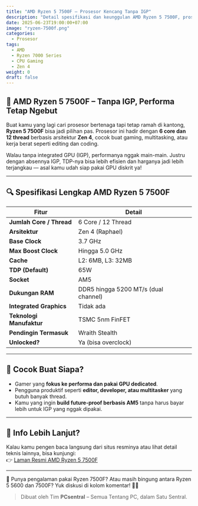 ```yaml
---
title: "AMD Ryzen 5 7500F – Prosesor Kencang Tanpa IGP"
description: "Detail spesifikasi dan keunggulan AMD Ryzen 5 7500F, prosesor 6-core berbasis arsitektur Zen 4 untuk performa maksimal."
date: 2025-06-23T19:00:00+07:00
image: "ryzen-7500f.png"
categories:
  - Prosesor
tags:
  - AMD
  - Ryzen 7000 Series
  - CPU Gaming
  - Zen 4
weight: 0
draft: false
---
```


## 🧠 AMD Ryzen 5 7500F – Tanpa IGP, Performa Tetap Ngebut

Buat kamu yang lagi cari prosesor bertenaga tapi tetap ramah di kantong, **Ryzen 5 7500F** bisa jadi pilihan pas. Prosesor ini hadir dengan **6 core dan 12 thread** berbasis arsitektur **Zen 4**, cocok buat gaming, multitasking, atau kerja berat seperti editing dan coding.

Walau tanpa integrated GPU (IGP), performanya nggak main-main. Justru dengan absennya IGP, TDP-nya bisa lebih efisien dan harganya jadi lebih terjangkau — asal kamu udah siap pakai GPU diskrit ya!

---

## 🔍 Spesifikasi Lengkap AMD Ryzen 5 7500F

| Fitur                  | Detail                                 |
|------------------------|----------------------------------------|
| **Jumlah Core / Thread** | 6 Core / 12 Thread                   |
| **Arsitektur**         | Zen 4 (Raphael)                        |
| **Base Clock**         | 3.7 GHz                                |
| **Max Boost Clock**    | Hingga 5.0 GHz                         |
| **Cache**              | L2: 6MB, L3: 32MB                      |
| **TDP (Default)**      | 65W                                    |
| **Socket**             | AM5                                    |
| **Dukungan RAM**       | DDR5 hingga 5200 MT/s (dual channel)   |
| **Integrated Graphics**| Tidak ada                              |
| **Teknologi Manufaktur**| TSMC 5nm FinFET                      |
| **Pendingin Termasuk** | Wraith Stealth                         |
| **Unlocked?**          | Ya (bisa overclock)                    |

---

## 🎯 Cocok Buat Siapa?

- Gamer yang **fokus ke performa dan pakai GPU dedicated**.
- Pengguna produktif seperti **editor, developer, atau multitasker** yang butuh banyak thread.
- Kamu yang ingin **build future-proof berbasis AM5** tanpa harus bayar lebih untuk IGP yang nggak dipakai.

---

## 🔗 Info Lebih Lanjut?

Kalau kamu pengen baca langsung dari situs resminya atau lihat detail teknis lainnya, bisa kunjungi:  
👉 [Laman Resmi AMD Ryzen 5 7500F](https://www.amd.com/en/products/processors/desktops/ryzen/7000-series/amd-ryzen-5-7500f.html)

---

💬 Punya pengalaman pakai Ryzen 7500F? Atau masih bingung antara Ryzen 5 5600 dan 7500F? Yuk diskusi di kolom komentar! 🔧🔥

> Dibuat oleh Tim **PCsentral** – Semua Tentang PC, dalam Satu Sentral.
